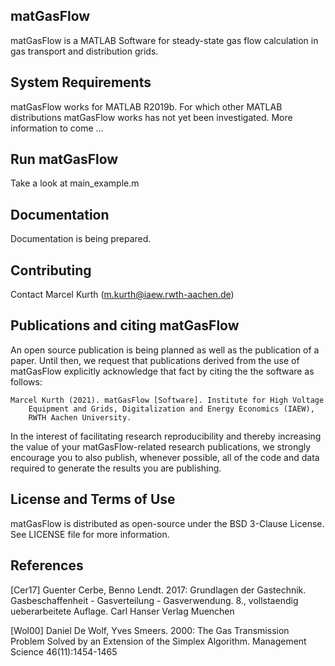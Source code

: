 matGasFlow
----------
matGasFlow is a MATLAB Software for steady-state gas flow calculation in
gas transport and distribution grids. 


System Requirements
-------------------
matGasFlow works for MATLAB R2019b. For which other MATLAB distributions
matGasFlow works has not yet been investigated. More information to come ...


Run matGasFlow
--------------
Take a look at main_example.m


Documentation
-------------
Documentation is being prepared.


Contributing
------------
Contact Marcel Kurth (m.kurth@iaew.rwth-aachen.de)


Publications and citing matGasFlow
----------------------------------
An open source publication is being planned as well as the publication of a
paper. Until then, we request that publications derived from the use of
matGasFlow explicitly acknowledge that fact by citing the the software as
follows:

    Marcel Kurth (2021). matGasFlow [Software]. Institute for High Voltage
        Equipment and Grids, Digitalization and Energy Economics (IAEW),
        RWTH Aachen University.

In the interest of facilitating research reproducibility and thereby
increasing the value of your matGasFlow-related research publications, we
strongly encourage you to also publish, whenever possible, all of the
code and data required to generate the results you are publishing.


License and Terms of Use
------------------------
matGasFlow is distributed as open-source under the BSD 3-Clause License.
See LICENSE file for more information.


References
----------
[Cer17] Guenter Cerbe, Benno Lendt. 2017: Grundlagen der Gastechnik.
        Gasbeschaffenheit - Gasverteilung - Gasverwendung. 8., vollstaendig
        ueberarbeitete Auflage. Carl Hanser Verlag Muenchen

[Wol00] Daniel De Wolf, Yves Smeers. 2000: The Gas Transmission Problem
        Solved by an Extension of the Simplex Algorithm. Management
        Science 46(11):1454-1465



